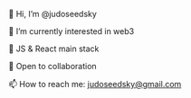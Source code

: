 👋 Hi, I’m @judoseedsky

👀 I’m currently interested in web3 

🌱 JS & React main stack

💞️ Open to collaboration

📫 How to reach me: judoseedsky@gmail.com
